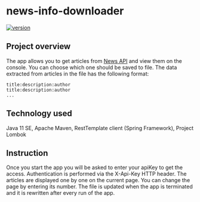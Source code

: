# news-info-downloader

[![version](https://img.shields.io/badge/version-1.2.0-yellow)]()

## Project overview

The app allows you to get articles from [News API](https://newsapi.org/) and view them on the console.
You can choose which one should be saved to file.
The data extracted from articles in the file has the following format:
```
title:description:author
title:description:author
...
```

## Technology used

Java 11 SE, Apache Maven, RestTemplate client (Spring Framework), Project Lombok

## Instruction

Once you start the app you will be asked to enter your apiKey to get the access.
Authentication is performed via the X-Api-Key HTTP header.
The articles are displayed one by one on the current page. You can change the page by entering its number.
The file is updated when the app is terminated and it is rewritten after every run of the app.
